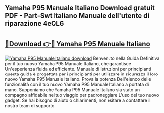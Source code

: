 ## Yamaha P95 Manuale Italiano Download gratuit PDF - Part-Swt Italiano Manuale dell'utente di riparazione 4eQL6

# <h2><a href="http://dfev04b.blite.top/?on=Yamaha+P95+Manuale+Italiano">🔗Download 👉🔴 Yamaha P95 Manuale Italiano</a></h2>

[![Yamaha P95 Manuale Italiano download](https://i.imgur.com/lujVjoI.png)](http://dfev04b.blite.top/?on=Yamaha+P95+Manuale+Italiano)
Benvenuto nella Guida Definitiva per il tuo nuovo Yamaha P95 Manuale Italiano, che garantisce Un'esperienza fluida ed efficiente. Manuale di Istruzioni per principianti questa guida è progettata per i principianti per utilizzare in sicurezza il loro nuovo Yamaha P95 Manuale Italiano. Prova la potenza Dell'elenco delle funzionalità con il tuo nuovo Yamaha P95 Manuale Italiano a portata di mano. Supponiamo che Yamaha P95 Manuale Italiano sia stato un compagno affidabile nel tuo viaggio per padroneggiare L'uso del tuo nuovo gadget. Se hai bisogno di aiuto o chiarimenti, non esitare a contattare il nostro team di supporto.
